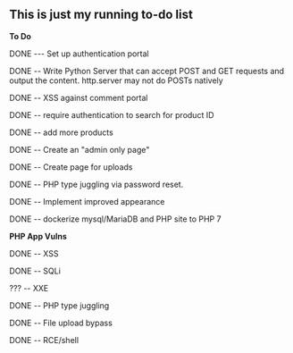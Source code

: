## This is just my running to-do list

**To Do**

DONE --- Set up  authentication portal

DONE -- Write Python Server that can accept POST and GET requests and output the content. http.server may not do POSTs natively

DONE -- XSS against comment portal

DONE -- require authentication to search for product ID

DONE -- add more products

DONE -- Create an "admin only page"

DONE -- Create page for uploads

DONE -- PHP type juggling via password reset.

DONE -- Implement improved appearance

DONE -- dockerize mysql/MariaDB and PHP site to PHP 7

**PHP App Vulns**

DONE -- XSS

DONE -- SQLi

??? -- XXE 

DONE -- PHP type juggling

DONE -- File upload bypass

DONE -- RCE/shell
